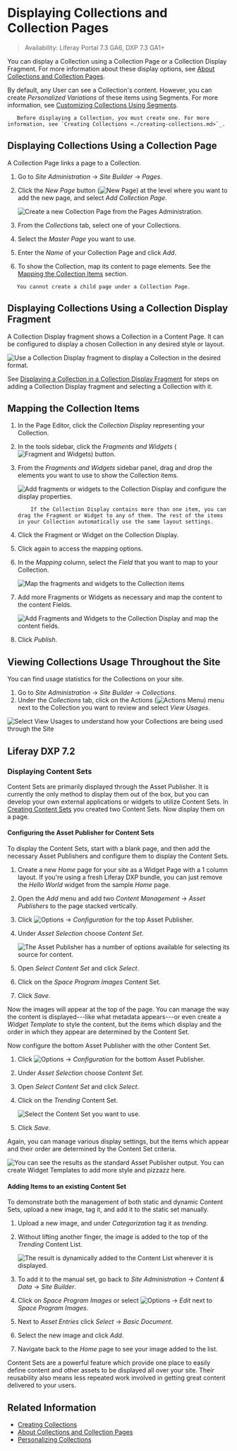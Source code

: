 # Displaying Collections and Collection Pages

> Availability: Liferay Portal 7.3 GA6, DXP 7.3 GA1+

You can display a Collection using a Collection Page or a Collection Display Fragment. For more information about these display options, see [About Collections and Collection Pages](./about-collections-and-collection-pages.md#displaying-collections).

By default, any User can see a Collection's content. However, you can create *Personalized Variations* of these items using Segments. For more information, see [Customizing Collections Using Segments](./customizing-collections-using-segments.md).

```note::
   Before displaying a Collection, you must create one. For more information, see `Creating Collections <./creating-collections.md>`_.
```

## Displaying Collections Using a Collection Page

A Collection Page links a page to a Collection.

1. Go to *Site Administration* &rarr; *Site Builder* &rarr; *Pages*.
1. Click the *New Page* button (![New Page](../../images/icon-plus.png)) at the level where you want to add the new page, and select *Add Collection Page*.

   ![Create a new Collection Page from the Pages Administration.](./displaying-collections-and-collection-pages/images/01.png)

1. From the *Collections* tab, select one of your Collections.
1. Select the *Master Page* you want to use.
1. Enter the *Name* of your Collection Page and click *Add*.
1. To show the Collection, map its content to page elements. See the [Mapping the Collection Items](#mapping-the-collection-items-in-the-page-editor) section.

```important::
   You cannot create a child page under a Collection Page.
```

## Displaying Collections Using a Collection Display Fragment

A Collection Display fragment shows a Collection in a Content Page. It can be configured to display a chosen Collection in any desired style or layout.

![Use a Collection Display fragment to display a Collection in the desired format.](./displaying-collections-and-collection-pages/images/....png)

See [Displaying a Collection in a Collection Display Fragment](./collection-display-fragments.md#displaying-a-collection-in-a-collection-display-fragment) for steps on adding a Collection Display fragment and selecting a Collection with it.

## Mapping the Collection Items

1. In the Page Editor, click the *Collection Display* representing your Collection.
1. In the tools sidebar, click the *Fragments and Widgets* (![Fragment and Widgets](../../images/icon-view-type-cards.png)) button.
1. From the *Fragments and Widgets* sidebar panel, drag and drop the elements you want to use to show the Collection items.

    ![Add fragments or widgets to the Collection Display and configure the display properties.](./displaying-collections-and-collection-pages/images/06.gif)

    ```note::
        If the Collection Display contains more than one item, you can drag the Fragment or Widget to any of them. The rest of the items in your Collection automatically use the same layout settings.
    ```

1. Click the Fragment or Widget on the Collection Display.
1. Click again to access the mapping options.
1. In the *Mapping* column, select the *Field* that you want to map to your Collection.

    ![Map the fragments and widgets to the Collection items](./displaying-collections-and-collection-pages/images/07.gif)

1. Add more Fragments or Widgets as necessary and map the content to the content Fields.

    ![Add Fragments and Widgets to the Collection Display and map the content fields.](./displaying-collections-and-collection-pages/images/08.gif)

1. Click *Publish*.

## Viewing Collections Usage Throughout the Site

You can find usage statistics for the Collections on your site.

1. Go to *Site Administration* &rarr; *Site Builder* &rarr; *Collections*.
1. Under the *Collections* tab, click on the Actions (![Actions Menu](../../images/icon-actions.png)) menu next to the Collection you want to review and select *View Usages*.

  ![Select View Usages to understand how your Collections are being used through the Site](./displaying-collections-and-collection-pages/images/05.png)

## Liferay DXP 7.2

### Displaying Content Sets

Content Sets are primarily displayed through the Asset Publisher. It is currently the only method to display them out of the box, but you can develop your own external applications or widgets to utilize Content Sets. In [Creating Content Sets](./creating-collections.md#creating-content-sets) you created two Content Sets. Now display them on a page.

#### Configuring the Asset Publisher for Content Sets

To display the Content Sets, start with a blank page, and then add the necessary Asset Publishers and configure them to display the Content Sets.

1. Create a new *Home* page for your site as a Widget Page with a 1 column layout. If you're using a fresh Liferay DXP bundle, you can just remove the *Hello World* widget from the sample *Home* page.
2. Open the *Add* menu and add two *Content Management* &rarr; *Asset Publishers* to the page stacked vertically.
3. Click ![Options](../../images/icon-app-options.png) &rarr; *Configuration* for the top Asset Publisher.
4. Under *Asset Selection* choose *Content Set*.

    ![The Asset Publisher has a number of options available for selecting its source for content.](./displaying-collections-and-collection-pages/images/20.png)

5. Open *Select Content Set* and click *Select*.
6. Click on the *Space Program Images* Content Set.
7. Click *Save*.

Now the images will appear at the top of the page. You can manage the way the content is displayed---like what metadata appears---or even create a *Widget Template* to style the content, but the items which display and the order in which they appear are determined by the Content Set.

Now configure the bottom Asset Publisher with the other Content Set.

1. Click ![Options](../../images/icon-app-options.png) &rarr; *Configuration* for the bottom Asset Publisher.
2. Under *Asset Selection* choose *Content Set*.
3. Open *Select Content Set* and click *Select*.
4. Click on the *Trending* Content Set.

    ![Select the Content Set you want to use.](./displaying-collections-and-collection-pages/images/21.png)

5. Click *Save*.

Again, you can manage various display settings, but the items which appear and their order are determined by the Content Set criteria.

![You can see the results as the standard Asset Publisher output. You can create Widget Templates to add more style and pizzazz here.](./displaying-collections-and-collection-pages/images/22.png)

#### Adding Items to an existing Content Set

To demonstrate both the management of both static and dynamic Content Sets, upload a new image, tag it, and add it to the static set manually.

1. Upload a new image, and under *Categorization* tag it as *trending*.
2. Without lifting another finger, the image is added to the top of the *Trending* Content List.

    ![The result is dynamically added to the Content List wherever it is displayed.](./displaying-collections-and-collection-pages/images/23.png)

3. To add it to the manual set, go back to *Site Administration* &rarr; *Content & Data* &rarr; *Site Builder*.
4. Click on *Space Program Images* or select ![Options](../../images/icon-options.png) &rarr; *Edit* next to *Space Program Images*.
5. Next to *Asset Entries* click *Select* &rarr; *Basic Document*.
6. Select the new image and click *Add*.
7. Navigate back to the *Home* page to see your image added to the list.

Content Sets are a powerful feature which provide one place to easily define content and other assets to be displayed all over your site. Their reusability also means less repeated work involved in getting great content delivered to your users.

## Related Information

- [Creating Collections](./creating-collections.md)
- [About Collections and Collection Pages](./about-collections-and-collection-pages.md)
- [Personalizing Collections](../../site-building/personalizing-site-experience/experience-personalization/personalizing-collections.md)
